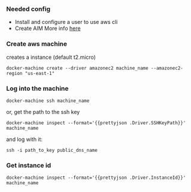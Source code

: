 ### Needed config
* Install and configure a user to use aws cli
* Create AIM
More info [here](../AWS/Cli-Config.md)

### Create aws machine
creates a instance (default t2.micro)
```
docker-machine create --driver amazonec2 machine_name --amazonec2-region "us-east-1"
```

### Log into the machine
```
docker-machine ssh machine_name
```
or, get the path to the ssh key
```
docker-machine inspect --format='{{prettyjson .Driver.SSHKeyPath}}' machine_name
```
and log with it:
```
ssh -i path_to_key public_dns_name
```

### Get instance id
```
docker-machine inspect --format='{{prettyjson .Driver.InstanceId}}' machine_name
```


